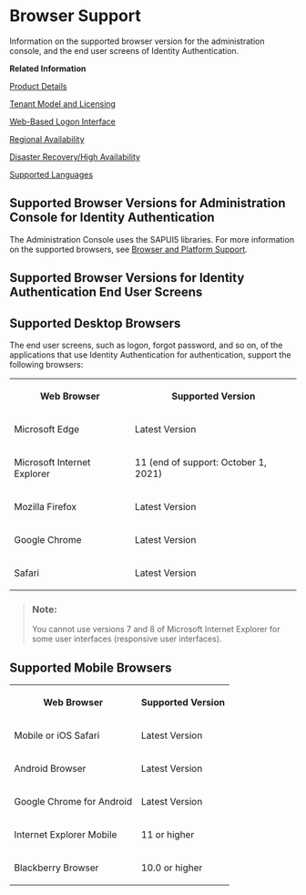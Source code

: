 <!-- loio0741076fccab4f99bf3fbce88b6d2f97 -->

# Browser Support

Information on the supported browser version for the administration console, and the end user screens of Identity Authentication.

**Related Information**  


[Product Details](product-details-4d404b1.md)

[Tenant Model and Licensing](tenant-model-and-licensing-93160eb.md "This document provides information about the tenant model, tenant licensing, and obtaining a tenant of Identity Authentication.")

[Web-Based Logon Interface](web-based-logon-interface-8e40afc.md "Service providers that delegate authentication to Identity Authentication can use two types of visualization of the web-based user interfaces for the logon pages of their applications.")

[Regional Availability](regional-availability-be600ca.md "Tenants are deployed on the productive domain accounts.ondemand.com.")

[Disaster Recovery/High Availability](disaster-recovery-high-availability-2c1a055.md "Disaster recovery (DR) and high availability (HA) are based on the capabilities of the underlying infrastructure.")

[Supported Languages](supported-languages-0ea634d.md "Information on the supported languages for the administration console, and the end user screens of Identity Authentication.")

 <a name="concept_xst_gty_g5"/>

<!-- concept\_xst\_gty\_g5 -->

## Supported Browser Versions for Administration Console for Identity Authentication

The Administration Console uses the SAPUI5 libraries. For more information on the supported browsers, see [Browser and Platform Support](https://sapui5.hana.ondemand.com/#/topic/74b59efa0eef48988d3b716bd0ecc933).

 <a name="concept_iwq_yty_g5"/>

<!-- concept\_iwq\_yty\_g5 -->

## Supported Browser Versions for Identity Authentication End User Screens



<a name="concept_iwq_yty_g5__section_vlv_jtf_fpb"/>

## Supported Desktop Browsers

The end user screens, such as logon, forgot password, and so on, of the applications that use Identity Authentication for authentication, support the following browsers:


<table>
<tr>
<th valign="top">

Web Browser



</th>
<th valign="top">

Supported Version



</th>
</tr>
<tr>
<td valign="top">

Microsoft Edge



</td>
<td valign="top">

Latest Version



</td>
</tr>
<tr>
<td valign="top">

Microsoft Internet Explorer



</td>
<td valign="top">

11 \(end of support: October 1, 2021\)



</td>
</tr>
<tr>
<td valign="top">

Mozilla Firefox



</td>
<td valign="top">

Latest Version



</td>
</tr>
<tr>
<td valign="top">

Google Chrome



</td>
<td valign="top">

Latest Version



</td>
</tr>
<tr>
<td valign="top">

Safari



</td>
<td valign="top">

Latest Version



</td>
</tr>
</table>

> ### Note:  
> You cannot use versions 7 and 8 of Microsoft Internet Explorer for some user interfaces \(responsive user interfaces\).



<a name="concept_iwq_yty_g5__section_pbk_ltf_fpb"/>

## Supported Mobile Browsers


<table>
<tr>
<th valign="top">

Web Browser



</th>
<th valign="top">

Supported Version



</th>
</tr>
<tr>
<td valign="top">

Mobile or iOS Safari



</td>
<td valign="top">

Latest Version



</td>
</tr>
<tr>
<td valign="top">

Android Browser



</td>
<td valign="top">

Latest Version



</td>
</tr>
<tr>
<td valign="top">

Google Chrome for Android



</td>
<td valign="top">

Latest Version



</td>
</tr>
<tr>
<td valign="top">

Internet Explorer Mobile



</td>
<td valign="top">

11 or higher



</td>
</tr>
<tr>
<td valign="top">

Blackberry Browser



</td>
<td valign="top">

10.0 or higher



</td>
</tr>
</table>

